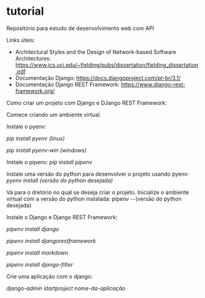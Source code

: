 # tutorial
Repositório para estudo de desenvolvimento web com API


Links úteis: 
- Architectural Styles and the Design of Network-based Software Architectures: https://www.ics.uci.edu/~fielding/pubs/dissertation/fielding_dissertation.pdf
- Documentação Django: https://docs.djangoproject.com/pt-br/3.1/
- Documentação Django REST Framework: https://www.django-rest-framework.org/

Como criar um projeto com Django e DJango REST Framework:

Comece criando um ambiente virtual.

Instale o pyenv: 

*pip install pyenv (linux)*


 *pip install pyenv-win (windows)*

Instale o pipenv:
 *pip install pipenv*

Instale uma versão do python para desenvolver o projeto usando pyenv:
*pyenv install (versão do python desejada)*

Vá para o dretório no qual se deseja criar o projeto. Inicialize o ambiente virtual com a versão do python instalada:
pipenv --(versão do python desejada)

Instale o Django e Django REST Framework:

*pipenv install django*

*pipenv install djangorestframework*

*pipenv install markdown*

*pipenv install django-filter*


Crie uma aplicação com o django:

*django-admin startproject nome-da-aplicação*

